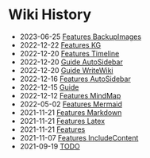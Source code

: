 # Wiki History

- 2023-06-25        [Features BackupImages](/0036_Features_BackupImages)
- 2022-12-22        [Features KG](/0035_Features_KG)
- 2022-12-20        [Features Timeline](/0034_Features_Timeline)
- 2022-12-20        [Guide AutoSidebar](/0026_Guide_AutoSidebar)
- 2022-12-20        [Guide WriteWiki](/0027_Guide_WriteWiki)
- 2022-12-16        [Features AutoSidebar](/0024_Features_AutoSidebar)
- 2022-12-15        [Guide](/0023_Guide)
- 2022-12-12        [Features MindMap](/0022_Features_MindMap)
- 2022-05-02        [Features Mermaid](/0020_Features_Mermaid)
- 2021-11-21        [Features Markdown](/0017_Features_Markdown)
- 2021-11-21        [Features Latex](/0018_Features_Latex)
- 2021-11-21        [Features](/0016_Features)
- 2021-11-07        [Features IncludeContent](/0013_Features_IncludeContent)
- 2021-09-19        [TODO](/0004_TODO)
